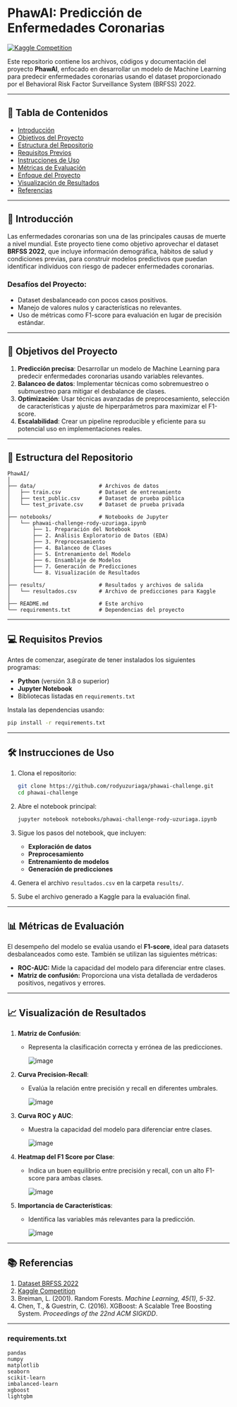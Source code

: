 # PhawAI: Predicción de Enfermedades Coronarias

[![Kaggle Competition](https://img.shields.io/badge/Kaggle-Competition-blue)](https://www.kaggle.com/competitions/prediccion-de-sufrir-enfermedades-coronarias)

Este repositorio contiene los archivos, códigos y documentación del proyecto **PhawAI**, enfocado en desarrollar un modelo de Machine Learning para predecir enfermedades coronarias usando el dataset proporcionado por el Behavioral Risk Factor Surveillance System (BRFSS) 2022. 

---

## 📜 Tabla de Contenidos
- [Introducción](#introducción)
- [Objetivos del Proyecto](#objetivos-del-proyecto)
- [Estructura del Repositorio](#estructura-del-repositorio)
- [Requisitos Previos](#requisitos-previos)
- [Instrucciones de Uso](#instrucciones-de-uso)
- [Métricas de Evaluación](#métricas-de-evaluación)
- [Enfoque del Proyecto](#enfoque-del-proyecto)
- [Visualización de Resultados](#visualización-de-resultados)
- [Referencias](#referencias)

---

## 📖 Introducción

Las enfermedades coronarias son una de las principales causas de muerte a nivel mundial. Este proyecto tiene como objetivo aprovechar el dataset **BRFSS 2022**, que incluye información demográfica, hábitos de salud y condiciones previas, para construir modelos predictivos que puedan identificar individuos con riesgo de padecer enfermedades coronarias. 

### Desafíos del Proyecto:
- Dataset desbalanceado con pocos casos positivos.
- Manejo de valores nulos y características no relevantes.
- Uso de métricas como F1-score para evaluación en lugar de precisión estándar.

---

## 🎯 Objetivos del Proyecto

1. **Predicción precisa**: Desarrollar un modelo de Machine Learning para predecir enfermedades coronarias usando variables relevantes.
2. **Balanceo de datos**: Implementar técnicas como sobremuestreo o submuestreo para mitigar el desbalance de clases.
3. **Optimización**: Usar técnicas avanzadas de preprocesamiento, selección de características y ajuste de hiperparámetros para maximizar el F1-score.
4. **Escalabilidad**: Crear un pipeline reproducible y eficiente para su potencial uso en implementaciones reales.

---

## 📂 Estructura del Repositorio

```plaintext
PhawAI/
│
├── data/                    # Archivos de datos
│   ├── train.csv            # Dataset de entrenamiento
│   ├── test_public.csv      # Dataset de prueba pública
│   └── test_private.csv     # Dataset de prueba privada
│
├── notebooks/               # Notebooks de Jupyter
│   └── phawai-challenge-rody-uzuriaga.ipynb
│       ├── 1. Preparación del Notebook
│       ├── 2. Análisis Exploratorio de Datos (EDA)
│       ├── 3. Preprocesamiento
│       ├── 4. Balanceo de Clases
│       ├── 5. Entrenamiento del Modelo
│       ├── 6. Ensamblaje de Modelos
│       ├── 7. Generación de Predicciones
│       └── 8. Visualización de Resultados
│
├── results/                 # Resultados y archivos de salida
│   └── resultados.csv       # Archivo de predicciones para Kaggle
│
├── README.md                # Este archivo
└── requirements.txt         # Dependencias del proyecto
```

---

## 💻 Requisitos Previos

Antes de comenzar, asegúrate de tener instalados los siguientes programas:
- **Python** (versión 3.8 o superior)
- **Jupyter Notebook**
- Bibliotecas listadas en `requirements.txt`

Instala las dependencias usando:
```bash
pip install -r requirements.txt
```

---

## 🛠 Instrucciones de Uso

1. Clona el repositorio:
   ```bash
   git clone https://github.com/rodyuzuriaga/phawai-challenge.git
   cd phawai-challenge
   ```

2. Abre el notebook principal:
   ```bash
   jupyter notebook notebooks/phawai-challenge-rody-uzuriaga.ipynb
   ```

3. Sigue los pasos del notebook, que incluyen:
   - **Exploración de datos**
   - **Preprocesamiento**
   - **Entrenamiento de modelos**
   - **Generación de predicciones**

4. Genera el archivo `resultados.csv` en la carpeta `results/`.

5. Sube el archivo generado a Kaggle para la evaluación final.

---

## 📊 Métricas de Evaluación

El desempeño del modelo se evalúa usando el **F1-score**, ideal para datasets desbalanceados como este. También se utilizan las siguientes métricas:
- **ROC-AUC:** Mide la capacidad del modelo para diferenciar entre clases.
- **Matriz de confusión:** Proporciona una vista detallada de verdaderos positivos, negativos y errores.

---

## 📈 Visualización de Resultados

1. **Matriz de Confusión**:
   - Representa la clasificación correcta y errónea de las predicciones.
     
     ![image](https://github.com/user-attachments/assets/28b05be6-dd71-41e1-a8f8-4f4bde88548d)

   
2. **Curva Precision-Recall**:
   - Evalúa la relación entre precisión y recall en diferentes umbrales.
  
     ![image](https://github.com/user-attachments/assets/437d7f44-f625-486d-9dce-7bf4ca7b7fe5)


3. **Curva ROC y AUC**:
   - Muestra la capacidad del modelo para diferenciar entre clases.
  
     ![image](https://github.com/user-attachments/assets/65a8ba5f-42a6-4379-b9a2-4ff78370ae8a)


4. **Heatmap del F1 Score por Clase**:
   - Indica un buen equilibrio entre precisión y recall, con un alto F1-score para ambas clases.
  
     ![image](https://github.com/user-attachments/assets/746897ec-2833-473c-918c-0b9d510db0eb)


4. **Importancia de Características**:
   - Identifica las variables más relevantes para la predicción.
  
     ![image](https://github.com/user-attachments/assets/7087b289-0488-45a7-9f92-21b9c4cf2393)
     

---

## 📚 Referencias

1. [Dataset BRFSS 2022](https://www.cdc.gov/brfss/annual_data/annual_2022.html)
2. [Kaggle Competition](https://www.kaggle.com/competitions/prediccion-de-sufrir-enfermedades-coronarias)
3. Breiman, L. (2001). Random Forests. *Machine Learning, 45(1), 5-32*.
4. Chen, T., & Guestrin, C. (2016). XGBoost: A Scalable Tree Boosting System. *Proceedings of the 22nd ACM SIGKDD*.

---

### **requirements.txt**
```
pandas
numpy
matplotlib
seaborn
scikit-learn
imbalanced-learn
xgboost
lightgbm
```
